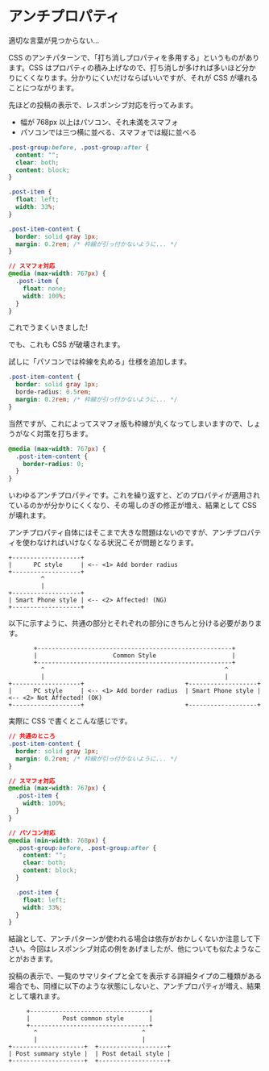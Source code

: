 # アンチプロパティ
適切な言葉が見つからない...

CSS のアンチパターンで、「打ち消しプロパティを多用する」というものがあります。CSS はプロパティの積み上げなので、打ち消しが多ければ多いほど分かりにくくなります。分かりにくいだけならばいいですが、それが CSS が壊れることにつながります。

先ほどの投稿の表示で、レスポンシブ対応を行ってみます。

* 幅が 768px 以上はパソコン、それ未満をスマフォ
* パソコンでは三つ横に並べる、スマフォでは縦に並べる

```css
.post-group:before, .post-group:after {
  content: "";
  clear: both;
  content: block;
}

.post-item {
  float: left;
  width: 33%;
}

.post-item-content {
  border: solid gray 1px;
  margin: 0.2rem; /* 枠線が引っ付かないように... */
}

// スマフォ対応
@media (max-width: 767px) {
  .post-item {
    float: none;
    width: 100%;
  }
}
```

これでうまくいきました!

でも、これも CSS が破壊されます。

試しに「パソコンでは枠線を丸める」仕様を追加します。

```css
.post-item-content {
  border: solid gray 1px;
  borde-radius: 0.5rem;
  margin: 0.2rem; /* 枠線が引っ付かないように... */
}
```

当然ですが、これによってスマフォ版も枠線が丸くなってしまいますので、しょうがなく対策を打ちます。

```css
@media (max-width: 767px) {
  .post-item-content {
    border-radius: 0;
  }
}
```

いわゆるアンチプロパティです。これを繰り返すと、どのプロパティが適用されているのかが分かりにくくなり、その場しのぎの修正が増え、結果として CSS が壊れます。

アンチプロパティ自体にはそこまで大きな問題はないのですが、アンチプロパティを使わなければいけなくなる状況こそが問題となります。

```
+-------------------+
|      PC style     | <-- <1> Add border radius
+-------------------+
         ^
         |
+-------------------+
| Smart Phone style | <-- <2> Affected! (NG)
+-------------------+
```

以下に示すように、共通の部分とそれぞれの部分にきちんと分ける必要があります。

```
       +------------------------------------------------------+
       |                     Common Style                     |
       +------------------------------------------------------+
         ^                                                  ^
         |                                                  |
+-------------------+                            +-------------------+
|      PC style     | <-- <1> Add border radius  | Smart Phone style | <-- <2> Not Affected! (OK)
+-------------------+                            +-------------------+
```

実際に CSS で書くとこんな感じです。

```css
// 共通のところ
.post-item-content {
  border: solid gray 1px;
  margin: 0.2rem; /* 枠線が引っ付かないように... */
}

// スマフォ対応
@media (max-width: 767px) {
  .post-item {
    width: 100%;
  }
}

// パソコン対応
@media (min-width: 768px) {
  .post-group:before, .post-group:after {
    content: "";
    clear: both;
    content: block;
  }

  .post-item {
    float: left;
    width: 33%;
  }
}
```

結論として、アンチパターンが使われる場合は依存がおかしくないか注意して下さい。今回はレスポンシブ対応の例をあげましたが、他についても似たようなことがおきます。

投稿の表示で、一覧のサマリタイプと全てを表示する詳細タイプの二種類がある場合でも、同様に以下のような状態にしないと、アンチプロパティが増え、結果として壊れます。

```
     +---------------------------------+
     |         Post common style       |
     +---------------------------------+
       ^                             ^
       |                             |
+--------------------+  +-------------------+
| Post summary style |  | Post detail style |
+--------------------+  +-------------------+
```

